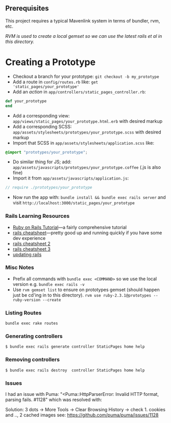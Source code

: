 ## Prerequisites

This project requires a typical Mavenlink system in terms of bundler, rvm, etc.

_RVM is used to create a local gemset so we can use the latest rails et al in this directory._

# Creating a Prototype

* Checkout a branch for your prototype: `git checkout -b my_prototype`
* Add a route in `config/routes.rb` like: `get 'static_pages/your_prototype'`
* Add an _action_ in `app/controllers/static_pages_controller.rb`:
```ruby
def your_prototype 
end
```
* Add a corresponding view: `app/views/static_pages/your_prototype.html.erb` with desired markup
* Add a corresponding SCSS: `app/assets/stylesheets/prototypes/your_prototype.scss` with desired markup
* Import that SCSS in `app/assets/stylesheets/application.scss` like:
```css
@import "prototypes/your_prototype";
```
* Do similar thing for JS; add: `app/assets/javascripts/prototypes/your_prototype.coffee` (.js is also fine)
* Import it from `app/assets/javascripts/application.js`:
```javascript
// require ./prototypes/your_prototype
```
* Now run the app with:
  `bundle install && bundle exec rails server` and visit `http://localhost:3000/static_pages/your_prototype`

### Rails Learning Resources

* [Ruby on Rails Tutorial](http://www.railstutorial.org/)—a fairly comprehensive tutorial
* [rails cheatsheet](https://gist.github.com/mdang/95b4f54cadf12e7e0415)—pretty good up and running quickly if you have some dev experience
* [rails cheatsheet 2](http://www.pragtob.info/rails-beginner-cheatsheet/)
* [rails cheatsheet 3](https://teamgaslight.com/blog/ready-to-try-ruby-an-awesome-rails-cheat-sheet)
* [updating rails](http://railsapps.github.io/updating-rails.html)

### Misc Notes

* Prefix all commands with `bundle exec <COMMAND>` so we use the local version e.g. `bundle exec rails -v`
* Use `rvm gemset list` to ensure on prototypes gemset (should happen just be cd'ing in to this directory).
`rvm use ruby-2.3.1@prototypes --ruby-version --create`

### Listing Routes
`bundle exec rake routes`

### Generating controllers
`$ bundle exec rails generate controller StaticPages home help`

### Removing controllers
`$ bundle exec rails destroy  controller StaticPages home help`

### Issues

I had an issue with Puma:
"<Puma::HttpParserError: Invalid HTTP format, parsing fails. #1128" which was resolved with:

Solution: 
3 dots -> More Tools -> Clear Browsing History -> check 1. cookies and .., 2 cached images
see: https://github.com/puma/puma/issues/1128
